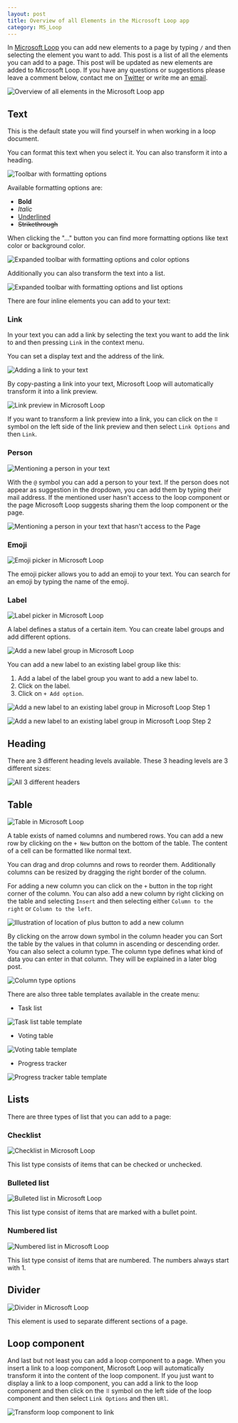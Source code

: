 ```yaml
---
layout: post
title: Overview of all Elements in the Microsoft Loop app
category: MS_Loop
---
```


In [Microsoft Loop](https://loop.microsoft.com) you can add new elements to a page by typing `/` and then selecting the element you want to add. This post is a list of all the elements you can add to a page. This post will be updated as new elements are added to Microsoft Loop. If you have any questions or suggestions please leave a comment below, contact me on [Twitter](https://twitter.com/@theredcuber) or write me an [email](mailto:aaron.junker@outlook.com).

![Overview of all elements in the Microsoft Loop app](/images/loop-slash.png)

## Text

This is the default state you will find yourself in when working in a loop document.

You can format this text when you select it. You can also transform it into a heading.

![Toolbar with formatting options](/images/loop-format-toolbar.png)

Available formatting options are:

* **Bold**
* *Italic*
* <u>Underlined</u>
* ~~Strikethrough~~

When clicking the "..." button you can find more formatting options like text color or background color.

![Expanded toolbar with formatting options and color options](/images/loop-format-toolbar-expanded.png)

Additionally you can also transform the text into a list.

![Expanded toolbar with formatting options and list options](/images/loop-format-toolbar-expanded.png)

There are four inline elements you can add to your text:

### Link

In your text you can add a link by selecting the text you want to add the link to and then pressing `Link` in the context menu.

You can set a display text and the address of the link.

![Adding a link to your text](/images/loop-link.png)

By copy-pasting a link into your text, Microsoft Loop will automatically transform it into a link preview.

![Link preview in Microsoft Loop](/images/loop-link-preview.png)

If you want to transform a link preview into a link, you can click on the `⠿` symbol on the left side of the link preview and then select `Link Options` and then `Link`.

### Person

![Mentioning a person in your text](/images/loop-mention-person.png)

With the `@` symbol you can add a person to your text. If the person does not appear as suggestion in the dropdown, you can add them by typing their mail address. If the mentioned user hasn't access to the loop component or the page Microsoft Loop suggests sharing them the loop component or the page.

![Mentioning a person in your text that hasn't access to the Page](/images/loop-mention-person-no-access.png)

### Emoji

![Emoji picker in Microsoft Loop](/images/loop-emoji.png)

The emoji picker allows you to add an emoji to your text. You can search for an emoji by typing the name of the emoji.

### Label

![Label picker in Microsoft Loop](/images/loop-label.png)

A label defines a status of a certain item. You can create label groups and add different options.

![Add a new label group in Microsoft Loop](/images/loop-add-label-group.png)

You can add a new label to an existing label group like this:

1. Add a label of the label group you want to add a new label to.
2. Click on the label.
3. Click on `+ Add option`.

![Add a new label to an existing label group in Microsoft Loop Step 1](/images/loop-add-label-label-group-1.png)

![Add a new label to an existing label group in Microsoft Loop Step 2](/images/loop-add-label-label-group-2.png)

## Heading

There are 3 different heading levels available. These 3 heading levels are 3 different sizes:

![All 3 different headers](/images/loop-headers-list.png)

## Table

![Table in Microsoft Loop](/images/loop-table.png)

A table exists of named columns and numbered rows. You can add a new row by clicking on the `+ New` button on the bottom of the table. The content of a cell can be formatted like normal text.

You can drag and drop columns and rows to reorder them. Additionally columns can be resized by dragging the right border of the column.

For adding a new column you can click on the `+` button in the top right corner of the column. You can also add a new column by right clicking on the table and selecting `Insert` and then selecting either `Column to the right` or `Column to the left`.

![Illustration of location of plus button to add a new column](/images/loop-table-add-column.png)

By clicking on the arrow down symbol in the column header you can Sort the table by the values in that column in ascending or descending order. You can also select a column type. The column type defines what kind of data you can enter in that column. They will be explained in a later blog post.

![Column type options](/images/loop-table-column-type.png)

There are also three table templates available in the create menu:

* Task list

![Task list table template](/images/loop-table-task-list.png)

* Voting table

![Voting table template](/images/loop-table-voting.png)

* Progress tracker

![Progress tracker table template](/images/loop-table-progress-tracker.png)

## Lists

There are three types of list that you can add to a page:

### Checklist

![Checklist in Microsoft Loop](/images/loop-checklist.png)

This list type consists of items that can be checked or unchecked.

### Bulleted list

![Bulleted list in Microsoft Loop](/images/loop-bulleted-list.png)

This list type consist of items that are marked with a bullet point.

### Numbered list

![Numbered list in Microsoft Loop](/images/loop-numbered-list.png)

This list type consist of items that are numbered. The numbers always start with 1.

## Divider

![Divider in Microsoft Loop](/images/loop-divider.png)

This element is used to separate different sections of a page.

## Loop component

And last but not least you can add a loop component to a page. When you insert a link to a loop component, Microsoft Loop will automatically transform it into the content of the loop component.  If you just want to display a link to a loop component, you can add a link to the loop component and then click on the `⠿` symbol on the left side of the loop component and then select `Link Options` and then `URl`.

![Transform loop component to link](/images/loop-link-to-loop-component.png)

